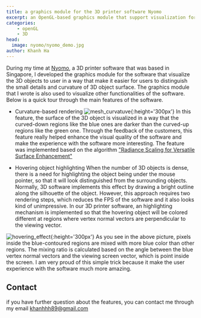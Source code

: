 ```yaml
---
title: a graphics module for the 3D printer software Nyomo
excerpt: an OpenGL-based graphics module that support visualization for different features of the 3D printer software Nyomo
categories:
    - openGL
    - 3D
head:
  image: nyomo/nyomo_demo.jpg
author: Khanh Ha
---
```


During my time at [Nyomo](https://www.youtube.com/channel/UChObDqXzc4RD5gLZmF_Ey3w), a 3D printer software that was based in Singapore, I developed the graphics module for the software that visualize the 3D objects to user in a way that make it easier for users to distinguish the small details and curvature of 3D object surface. The graphics module that I wrote is also used to visualize other functionalities of the software. Below is a quick tour through the main features of the software.

- Curvature-based rendering
![mesh_curvatuve](/assets/img/nyomo/mesh_curvature.jpg){:height='300px'}
In this feature, the surface of the 3D object is visualized in a way that the curved-down regions like the blue ones are darker than the curved-up regions like the green one. Through the feedback of the customers, this feature really helped enhance the visual quality of the software and make the experience with the software more interesting.
The feature was implemented based on the algorithm ["Radiance Scaling for Versatile Surface Enhancement"](https://hal.inria.fr/inria-00449828/file/RadianceScaling.pdf)

- Hovering object highlighting
When the number of 3D objects is dense, there is a need for highlighting the object being under the mouse pointer, so that it will look distinguished from the surrounding objects. Normally, 3D software implements this effect by drawing a bright outline along the silhouette of the object. However, this approach requires two rendering steps, which reduces the FPS of the software and it also looks kind of unimpressive. In our 3D printer software, an highlighting mechanism is implemented so that the hovering object will be colored different at regions where vertex normal vectors are perpendicular to the viewing vector.

![hovering_effect](/assets/img/nyomo/mesh_hovering.jpg){:height='300px'}
As you see in the above picture, pixels inside the blue-contoured regions are mixed with more blue color than other regions. The mixing ratio is calculated based on the angle between the blue vertex normal vectors and the viewing screen vector, which is point inside the screen. I am very proud of this simple trick because it make the user experience with the software much more amazing.

## Contact
if you have further question about the features, you can contact me through my email khanhhh89@gmail.com
